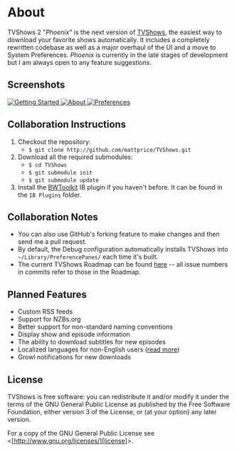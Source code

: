 # About
TVShows 2 "_Phoenix_" is the next version of [TVShows][tvshows], the easiest way to download your favorite shows automatically. It includes a completely rewritten codebase as well as a major overhaul of the UI and a move to System Preferences. _Phoenix_ is currently in the late stages of development but I am always open to any feature suggestions.

## Screenshots
<a href="http://embercode.com/blog/category/tvshows-news/" title="TVShows News">![Getting Started][preview-1] ![About][preview-2] ![Preferences][preview-3]</a>

## Collaboration Instructions
1. Checkout the repository:
    * `$ git clone http://github.com/mattprice/TVShows.git`
1. Download all the required submodules:
    * `$ cd TVShows`
    * `$ git submodule init`
    * `$ git submodule update`
1. Install the [BWToolkit][bwtoolkit] IB plugin if you haven't before. It can be found in the `IB Plugins` folder.

## Collaboration Notes
* You can also use GitHub's forking feature to make changes and then send me a pull request.
* By default, the Debug configuration automatically installs TVShows into `~/Library/PreferencePanes/` each time it's built.
* The current TVShows Roadmap can be found [here][roadmap] -- all issue numbers in commits refer to those in the Roadmap.

## Planned Features
* Custom RSS feeds
* Support for NZBs.org
* Better support for non-standard naming conventions
* Display show and episode information
* The ability to download subtitles for new episodes
* Localized languages for non-English users ([read more][translate])
* Growl notifications for new downloads

## License
TVShows is free software: you can redistribute it and/or modify it under the terms of the GNU General Public License as published by the Free Software Foundation, either version 3 of the License, or (at your option) any later version.

For a copy of the GNU General Public License see &lt;[http://www.gnu.org/licenses/][license]&gt;.

[tvshows]:http://embercode.com/tvshows/ "TVShows Website"
[translate]:http://embercode.com/blog/2010/help-translate-tvshows-2/ "Help Translate TVShows 2"
[roadmap]:http://labs.embercode.com/projects/tvshows/roadmap "TVShows Roadmap"

[preview-1]:http://embercode.com/blog/wp-content/uploads/2010/05/TVShows2_r175_Preview-300x201.png "TVShows 2 (r175) Preview"
[preview-2]:http://embercode.com/blog/wp-content/uploads/2010/05/TVShows2_r191_AboutTeaser-300x201.png "TVShows 2 Teaser: About Tab"
[preview-3]:http://embercode.com/blog/wp-content/uploads/2010/05/TVShows2_r191_PrefTeaser-300x243.png "TVShows 2 Teaser: Preferences"

[bwtoolkit]:http://www.brandonwalkin.com/bwtoolkit/ "BWToolkit Information"
[license]:http://www.gnu.org/licenses/ "GNU General Public License"